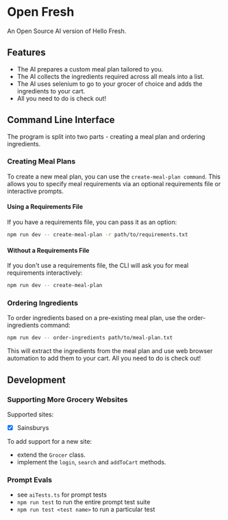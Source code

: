 # Open Fresh

An Open Source AI version of Hello Fresh.

## Features

- The AI prepares a custom meal plan tailored to you.
- The AI collects the ingredients required across all meals into a list.
- The AI uses selenium to go to your grocer of choice and adds the ingredients to your cart.
- All you need to do is check out!

## Command Line Interface

The program is split into two parts - creating a meal plan and ordering ingredients.

### Creating Meal Plans

To create a new meal plan, you can use the `create-meal-plan command`. This allows you to specify meal requirements via an optional requirements file or interactive prompts.

#### Using a Requirements File

If you have a requirements file, you can pass it as an option:

```bash
npm run dev -- create-meal-plan -r path/to/requirements.txt
```

#### Without a Requirements File

If you don't use a requirements file, the CLI will ask you for meal requirements interactively:

```bash
npm run dev -- create-meal-plan
```

### Ordering Ingredients

To order ingredients based on a pre-existing meal plan, use the order-ingredients command:

```bash
npm run dev -- order-ingredients path/to/meal-plan.txt
```

This will extract the ingredients from the meal plan and use web browser automation to add them to your cart. All you need to do is check out!

## Development

### Supporting More Grocery Websites

Supported sites:

- [x] Sainsburys

To add support for a new site:

- extend the `Grocer` class.
- implement the `login`, `search` and `addToCart` methods.

### Prompt Evals

- see `aiTests.ts` for prompt tests
- `npm run test` to run the entire prompt test suite
- `npm run test <test name>` to run a particular test
